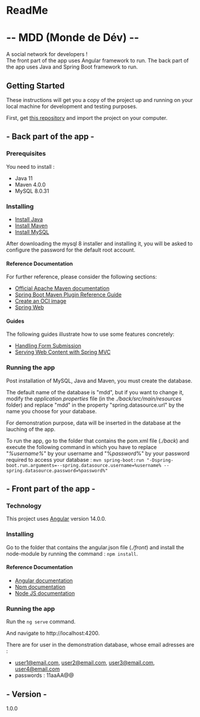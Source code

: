 # **ReadMe** 

#  -- **MDD (Monde de Dév)** --

A social network for developers ! </br>
The front part of the app uses Angular framework to run.
The back part of the app uses Java and Spring Boot framework to run.

## **Getting Started**

These instructions will get you a copy of the project up and running on your local machine for development and testing purposes. 

First, get [this repository](https://github.com/Solau92/DevFS-Projet-6-Developpez-une-application-full-stack-complete.git) and import the project on your computer. 


##  - **Back part of the app** - 

### **Prerequisites**

You need to install : 
* Java 11
* Maven 4.0.0
* MySQL 8.0.31

### **Installing** 

* [Install Java](https://docs.oracle.com/javase/8/docs/technotes/guides/install/install_overview.html)
* [Install Maven](https://maven.apache.org/install.html)
* [Install MySQL](https://dev.mysql.com/downloads/mysql/)

After downloading the mysql 8 installer and installing it, you will be asked to configure the password for the default root account.

#### Reference Documentation

For further reference, please consider the following sections:

* [Official Apache Maven documentation](https://maven.apache.org/guides/index.html)
* [Spring Boot Maven Plugin Reference Guide](https://docs.spring.io/spring-boot/docs/3.0.2/maven-plugin/reference/html/)
* [Create an OCI image](https://docs.spring.io/spring-boot/docs/3.0.2/maven-plugin/reference/html/#build-image)
* [Spring Web](https://docs.spring.io/spring-boot/docs/3.0.2/reference/htmlsingle/#web)

#### Guides

The following guides illustrate how to use some features concretely:

* [Handling Form Submission](https://spring.io/guides/gs/handling-form-submission/)
* [Serving Web Content with Spring MVC](https://spring.io/guides/gs/serving-web-content/)

### **Running the app** 

Post installation of MySQL, Java and Maven, you must create the database. 

The default name of the database is "mdd", but if you want to change it, modify the *application.properties* file (in the *./back/src/main/resources* folder) and replace "mdd" in the property "spring.datasource.url" by the name you choose for your database.

For demonstration purpose, data will be inserted in the database at the lauching of the app. 

To run the app, go to the folder that contains the pom.xml file (*./back*) and execute the following command in which you have to replace "*%username%*" by your username and "%*password*%" by your password required to access your database : 
 `mvn spring-boot:run "-Dspring-boot.run.arguments=--spring.datasource.username=%username% --spring.datasource.password=%password%"`


## - **Front part of the app** -

### Technology

This project uses [Angular](https://angular.io/) version 14.0.0.


### **Installing** 

Go to the folder that contains the angular.json file (*./front*) and install the node-module by running the command : `npm install`.

#### Reference Documentation

- [Angular documentation](https://angular.io/docs)
- [Npm documentation](https://docs.npmjs.com/)
- [Node JS documentation](https://nodejs.org/docs/latest/api/)

### **Running the app** 

Run the `ng serve` command.

And navigate to http://localhost:4200. 

There are for user in the demonstration database, whose email adresses are : 
   * user1@email.com, user2@email.com, user3@email.com, user4@email.com
   * passwords : 11aaAA@@


## - **Version** -

1.0.0